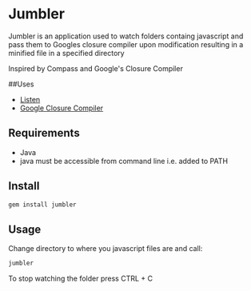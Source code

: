 # Jumbler

Jumbler is an application used to watch folders containg javascript
and pass them to Googles closure compiler upon modification
resulting in a minified file in a specified directory

Inspired by Compass and Google's Closure Compiler

##Uses

* [Listen](http://github.com/guard/listen)
* [Google Closure Compiler](http://google.com/closure/compiler)

## Requirements

* Java
* java must be accessible from command line i.e. added to PATH

## Install

``` bash
gem install jumbler
```

## Usage

Change directory to where you javascript files are and call:
``` bash
jumbler
```
To stop watching the folder press CTRL + C